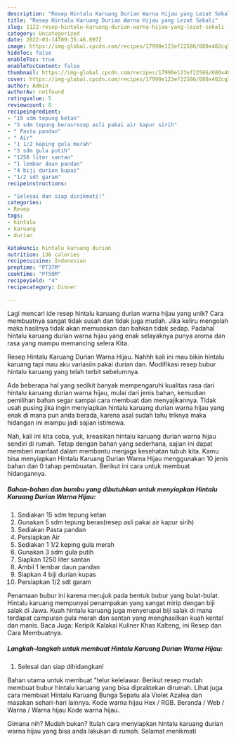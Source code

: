 ```yaml
---
description: "Resep Hintalu Karuang Durian Warna Hijau yang Lezat Sekali"
title: "Resep Hintalu Karuang Durian Warna Hijau yang Lezat Sekali"
slug: 1122-resep-hintalu-karuang-durian-warna-hijau-yang-lezat-sekali
category: Uncategorized
date: 2022-03-14T09:35:46.097Z
image: https://img-global.cpcdn.com/recipes/17990e123ef22586/680x482cq70/hintalu-karuang-durian-warna-hijau-foto-resep-utama.jpg
hideToc: false
enableToc: true
enableTocContent: false
thumbnail: https://img-global.cpcdn.com/recipes/17990e123ef22586/680x482cq70/hintalu-karuang-durian-warna-hijau-foto-resep-utama.jpg
cover: https://img-global.cpcdn.com/recipes/17990e123ef22586/680x482cq70/hintalu-karuang-durian-warna-hijau-foto-resep-utama.jpg
author: Admin
authorAv: notfound
ratingvalue: 5
reviewcount: 8
recipeingredient:
- "15 sdm tepung ketan"
- "5 sdm tepung berasresep asli pakai air kapur sirih"
- " Pasta pandan"
- " Air"
- "1 1/2 keping gula merah"
- "3 sdm gula putih"
- "1250 liter santan"
- "1 lembar daun pandan"
- "4 biji durian kupas"
- "1/2 sdt garam"
recipeinstructions:

- "Selesai dan siap dinikmati!"
categories:
- Resep
tags:
- hintalu
- karuang
- durian

katakunci: hintalu karuang durian 
nutrition: 136 calories
recipecuisine: Indonesian
preptime: "PT37M"
cooktime: "PT50M"
recipeyield: "4"
recipecategory: Dinner

---
```





Lagi mencari ide resep hintalu karuang durian warna hijau yang unik? Cara membuatnya sangat tidak susah dan tidak juga mudah. Jika keliru mengolah maka hasilnya tidak akan memuaskan dan bahkan tidak sedap. Padahal hintalu karuang durian warna hijau yang enak selayaknya punya aroma dan rasa yang mampu memancing selera Kita.





Resep Hintalu Karuang Durian Warna Hijau. Nahhh kali ini mau bikin hintalu karuang tapi mau aku variasiin pakai durian dan. Modifikasi resep bubur hintalu karuang yang telah terbit sebelumnya.

Ada beberapa hal yang sedikit banyak mempengaruhi kualitas rasa dari hintalu karuang durian warna hijau, mulai dari jenis bahan, kemudian pemilihan bahan segar sampai cara membuat dan menyajikannya. Tidak usah pusing jika ingin menyiapkan hintalu karuang durian warna hijau yang enak di mana pun anda berada, karena asal sudah tahu triknya maka hidangan ini mampu jadi sajian istimewa.






Nah, kali ini kita coba, yuk, kreasikan hintalu karuang durian warna hijau sendiri di rumah. Tetap dengan bahan yang sederhana, sajian ini dapat memberi manfaat dalam membantu menjaga kesehatan tubuh kita. Kamu bisa menyiapkan Hintalu Karuang Durian Warna Hijau menggunakan 10 jenis bahan dan 0 tahap pembuatan. Berikut ini cara untuk membuat hidangannya.

<!--inarticleads1-->

##### Bahan-bahan dan bumbu yang dibutuhkan untuk menyiapkan Hintalu Karuang Durian Warna Hijau:

1. Sediakan 15 sdm tepung ketan
1. Gunakan 5 sdm tepung beras(resep asli pakai air kapur sirih)
1. Sediakan  Pasta pandan
1. Persiapkan  Air
1. Sediakan 1 1/2 keping gula merah
1. Gunakan 3 sdm gula putih
1. Siapkan 1250 liter santan
1. Ambil 1 lembar daun pandan
1. Siapkan 4 biji durian kupas
1. Persiapkan 1/2 sdt garam


Penamaan bubur ini karena merujuk pada bentuk bubur yang bulat-bulat. Hintalu karuang mempunyai penampakan yang sangat mirip dengan biji salak di Jawa. Kuah hintalu karuang juga menyerupai biji salak di mana terdapat campuran gula merah dan santan yang menghasilkan kuah kental dan manis. Baca Juga: Keripik Kalakai Kuliner Khas Kalteng, ini Resep dan Cara Membuatnya. 

<!--inarticleads2-->

##### Langkah-langkah untuk membuat Hintalu Karuang Durian Warna Hijau:


1. Selesai dan siap dihidangkan!

Bahan utama untuk membuat &#34;telur kelelawar. Berikut resep mudah membuat bubur hintalu karuang yang bisa dipraktekan dirumah. Lihat juga cara membuat Hintalu Karuang Bunga Sepatu ala Violet Azalea dan masakan sehari-hari lainnya. Kode warna hijau Hex / RGB. Beranda / Web / Warna / Warna hijau Kode warna hijau. 

Gimana nih? Mudah bukan? Itulah cara menyiapkan hintalu karuang durian warna hijau yang bisa anda lakukan di rumah. Selamat menikmati
